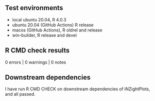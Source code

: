 ## Test environments
* local ubuntu 20.04, R 4.0.3
* ubuntu 20.04 (GitHub Actions) R release
* macos (GitHub Actions), R oldrel and release
* win-builder, R release and devel

## R CMD check results

0 errors | 0 warnings | 0 notes

## Downstream dependencies

I have run R CMD CHECK on downstream dependencies of iNZightPlots, and all passed.

